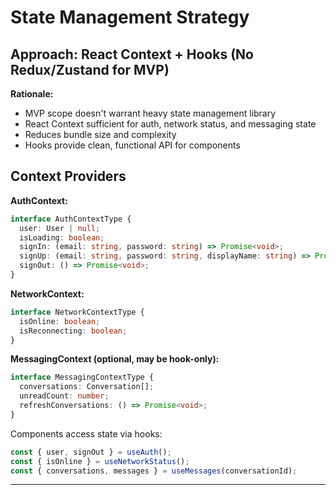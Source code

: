 # State Management Strategy

## Approach: React Context + Hooks (No Redux/Zustand for MVP)

**Rationale:**
- MVP scope doesn't warrant heavy state management library
- React Context sufficient for auth, network status, and messaging state
- Reduces bundle size and complexity
- Hooks provide clean, functional API for components

## Context Providers

**AuthContext:**
```typescript
interface AuthContextType {
  user: User | null;
  isLoading: boolean;
  signIn: (email: string, password: string) => Promise<void>;
  signUp: (email: string, password: string, displayName: string) => Promise<void>;
  signOut: () => Promise<void>;
}
```

**NetworkContext:**
```typescript
interface NetworkContextType {
  isOnline: boolean;
  isReconnecting: boolean;
}
```

**MessagingContext (optional, may be hook-only):**
```typescript
interface MessagingContextType {
  conversations: Conversation[];
  unreadCount: number;
  refreshConversations: () => Promise<void>;
}
```

Components access state via hooks:
```typescript
const { user, signOut } = useAuth();
const { isOnline } = useNetworkStatus();
const { conversations, messages } = useMessages(conversationId);
```

---
